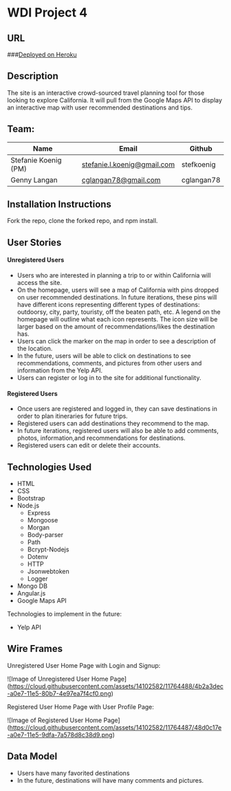 # WDI Project 4
## URL
###[Deployed on Heroku](https://caliapp.herokuapp.com/)
## Description
The site is an interactive crowd-sourced travel planning tool for those looking to explore California. It will pull from the Google Maps API to display an interactive map with user recommended destinations and tips.
## Team:
Name | Email | Github
---- | ----- | ------
Stefanie Koenig (PM) | stefanie.l.koenig@gmail.com | stefkoenig
Genny Langan | cglangan78@gmail.com | cglangan78
## Installation Instructions
Fork the repo, clone the forked repo, and npm install.
## User Stories
#### Unregistered Users
* Users who are interested in planning a trip to or within California will access the site.
* On the homepage, users will see a map of California with pins dropped on user recommended destinations. In future iterations, these pins will have different icons representing different types of destinations: outdoorsy, city, party, touristy, off the beaten path, etc. A legend on the homepage will outline what each icon represents. The icon size will be larger based on the amount of recommendations/likes the destination has.
* Users can click the marker on the map in order to see a description of the location.
* In the future, users will be able to click on destinations to see recommendations, comments, and pictures from other users and information from the Yelp API.
* Users can register or log in to the site for additional functionality.

#### Registered Users
* Once users are registered and logged in, they can save destinations in order to plan itineraries for future trips.
* Registered users can add destinations they recommend to the map.
* In future iterations, registered users will also be able to add comments, photos, information,and recommendations for destinations.
* Registered users can edit or delete their accounts.

## Technologies Used
* HTML
* CSS
* Bootstrap
* Node.js
  * Express
  * Mongoose
  * Morgan
  * Body-parser
  * Path
  * Bcrypt-Nodejs
  * Dotenv
  * HTTP
  * Jsonwebtoken
  * Logger
* Mongo DB
* Angular.js
* Google Maps API


Technologies to implement in the future:
* Yelp API

## Wire Frames
Unregistered User Home Page with Login and Signup:

![Image of Unregistered User Home Page]
(https://cloud.githubusercontent.com/assets/14102582/11764488/4b2a3dec-a0e7-11e5-80b7-4e97ea7f4cf0.png)

Registered User Home Page with User Profile Page:

![Image of Registered User Home Page]
(https://cloud.githubusercontent.com/assets/14102582/11764487/48d0c17e-a0e7-11e5-9dfa-7a578d8c38d9.png)

## Data Model
* Users have many favorited destinations
* In the future, destinations will have many comments and pictures.
